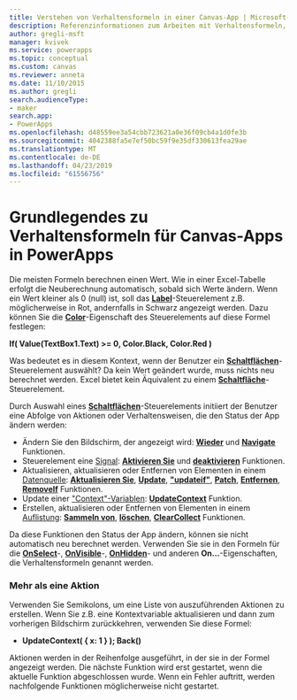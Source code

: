 ```yaml
---
title: Verstehen von Verhaltensformeln in einer Canvas-App | Microsoft-Dokumentation
description: Referenzinformationen zum Arbeiten mit Verhaltensformeln, die den Status von Canvas-Apps in PowerApps ändern
author: gregli-msft
manager: kvivek
ms.service: powerapps
ms.topic: conceptual
ms.custom: canvas
ms.reviewer: anneta
ms.date: 11/10/2015
ms.author: gregli
search.audienceType:
- maker
search.app:
- PowerApps
ms.openlocfilehash: d48559ee3a54cbb723621a0e36f09cb4a1d0fe3b
ms.sourcegitcommit: 4042388fa5e7ef50bc59f9e35df330613fea29ae
ms.translationtype: MT
ms.contentlocale: de-DE
ms.lasthandoff: 04/23/2019
ms.locfileid: "61556756"
---
```

# <a name="understand-behavior-formulas-for-canvas-apps-in-powerapps"></a>Grundlegendes zu Verhaltensformeln für Canvas-Apps in PowerApps

Die meisten Formeln berechnen einen Wert.  Wie in einer Excel-Tabelle erfolgt die Neuberechnung automatisch, sobald sich Werte ändern.  Wenn ein Wert kleiner als 0 (null) ist, soll das **[Label](controls/control-text-box.md)**-Steuerelement z.B. möglicherweise in Rot, andernfalls in Schwarz angezeigt werden. Dazu können Sie die **[Color](controls/properties-color-border.md)**-Eigenschaft des Steuerelements auf diese Formel festlegen:

**If( Value(TextBox1.Text) >= 0, Color.Black, Color.Red )**

Was bedeutet es in diesem Kontext, wenn der Benutzer ein **[Schaltflächen](controls/control-button.md)**-Steuerelement auswählt?  Da kein Wert geändert wurde, muss nichts neu berechnet werden. Excel bietet kein Äquivalent zu einem **[Schaltfläche](controls/control-button.md)**-Steuerelement.  

Durch Auswahl eines **[Schaltflächen](controls/control-button.md)**-Steuerelements initiiert der Benutzer eine Abfolge von Aktionen oder Verhaltensweisen, die den Status der App ändern werden:

* Ändern Sie den Bildschirm, der angezeigt wird: **[Wieder](functions/function-navigate.md)**  und **[Navigate](functions/function-navigate.md)** Funktionen.
* Steuerelement eine [Signal](functions/signals.md): **[Aktivieren Sie](functions/function-enable-disable.md)**  und **[deaktivieren](functions/function-enable-disable.md)** Funktionen.
* Aktualisieren, aktualisieren oder Entfernen von Elementen in einem [Datenquelle](working-with-data-sources.md): **[Aktualisieren Sie](functions/function-refresh.md)**,  **[Update](functions/function-update-updateif.md)**,  **["updateif"](functions/function-update-updateif.md)**, **[Patch](functions/function-patch.md)**,  **[Entfernen](functions/function-remove-removeif.md)**, **[RemoveIf](functions/function-remove-removeif.md)** Funktionen.
* Update einer ["Context"-Variablen](working-with-variables.md#use-a-context-variable):  **[UpdateContext](functions/function-updatecontext.md)**  Funktion.
* Erstellen, aktualisieren oder Entfernen von Elementen in einem [Auflistung](working-with-data-sources.md#collections):  **[Sammeln von](functions/function-clear-collect-clearcollect.md)**,  **[löschen](functions/function-clear-collect-clearcollect.md)**, **[ClearCollect](functions/function-clear-collect-clearcollect.md)** Funktionen.

Da diese Funktionen den Status der App ändern, können sie nicht automatisch neu berechnet werden. Verwenden Sie sie in den Formeln für die **[OnSelect](controls/properties-core.md)**-, **[OnVisible](controls/control-screen.md)**-, **[OnHidden](controls/control-screen.md)**- und anderen **On...**-Eigenschaften, die Verhaltensformeln genannt werden.

### <a name="more-than-one-action"></a>Mehr als eine Aktion
Verwenden Sie Semikolons, um eine Liste von auszuführenden Aktionen zu erstellen. Wenn Sie z.B. eine Kontextvariable aktualisieren und dann zum vorherigen Bildschirm zurückkehren, verwenden Sie diese Formel:

* **UpdateContext( { x: 1 } ); Back()**

Aktionen werden in der Reihenfolge ausgeführt, in der sie in der Formel angezeigt werden.  Die nächste Funktion wird erst gestartet, wenn die aktuelle Funktion abgeschlossen wurde. Wenn ein Fehler auftritt, werden nachfolgende Funktionen möglicherweise nicht gestartet.

